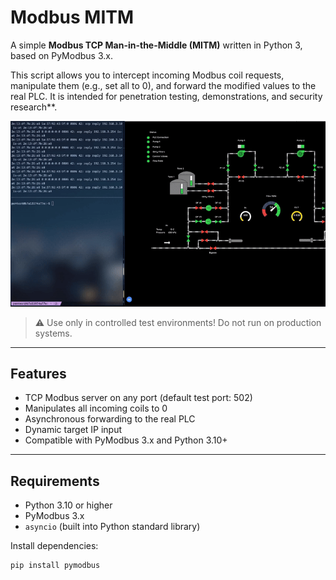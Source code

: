 # Modbus MITM 

A simple **Modbus TCP Man-in-the-Middle (MITM)** written in Python 3, based on PyModbus 3.x.

This script allows you to intercept incoming Modbus coil requests, manipulate them (e.g., set all to 0), and forward the modified values to the real PLC. It is intended for penetration testing, demonstrations, and security research**.

![Demo](assets/demo.gif)

> ⚠️ Use only in controlled test environments! Do not run on production systems.

---

## Features

- TCP Modbus server on any port (default test port: 502)  
- Manipulates all incoming coils to 0  
- Asynchronous forwarding to the real PLC  
- Dynamic target IP input  
- Compatible with PyModbus 3.x and Python 3.10+  

---

## Requirements

- Python 3.10 or higher  
- PyModbus 3.x  
- `asyncio` (built into Python standard library)

Install dependencies:

```bash
pip install pymodbus
